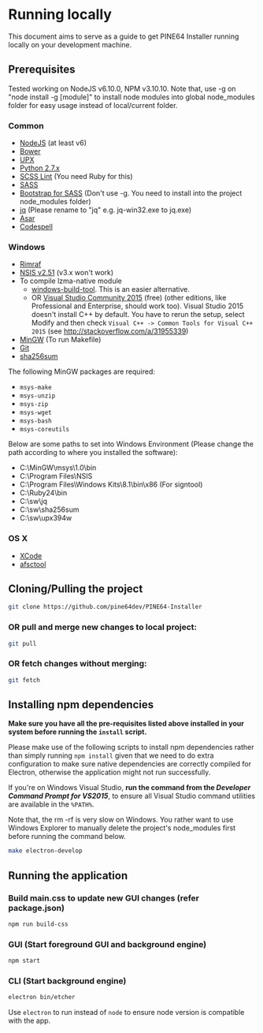 Running locally
===============

This document aims to serve as a guide to get PINE64 Installer running locally
on your development machine.

Prerequisites
-------------

Tested working on NodeJS v6.10.0, NPM v3.10.10. Note that, use -g on "node install -g [module]" to install node modules into global node_modules folder for easy usage instead of local/current folder.

### Common

- [NodeJS](https://nodejs.org) (at least v6)
- [Bower](http://bower.io)
- [UPX](http://upx.sourceforge.net)
- [Python 2.7.x](https://www.python.org)
- [SCSS Lint](https://github.com/brigade/scss-lint/) (You need Ruby for this)
- [SASS](https://www.npmjs.com/package/node-sass)
- [Bootstrap for SASS](https://github.com/twbs/bootstrap-sass#d-npm--nodejs) (Don't use -g. You need to install into the project node_modules folder)
- [jq](https://stedolan.github.io/jq/) (Please rename to "jq" e.g. jq-win32.exe to jq.exe)
- [Asar](https://github.com/electron/asar)
- [Codespell](https://github.com/lucasdemarchi/codespell)

### Windows

- [Rimraf](https://github.com/isaacs/rimraf)
- [NSIS v2.51](http://nsis.sourceforge.net/Main_Page) (v3.x won't work)
- To compile lzma-native module
  - [windows-build-tool](https://github.com/felixrieseberg/windows-build-tools). This is an easier alternative.
  - OR [Visual Studio Community 2015](https://www.microsoft.com/en-us/download/details.aspx?id=48146) (free) (other editions, like Professional and Enterprise, should work too). Visual Studio 2015 doesn't install C++ by default. You have to rerun the setup, select Modify and then check `Visual C++ -> Common Tools for Visual C++ 2015` (see http://stackoverflow.com/a/31955339)
- [MinGW](http://www.mingw.org) (To run Makefile)
- [Git](https://git-scm.com/)
- [sha256sum](http://www.labtestproject.com/files/win/sha256sum/sha256sum.zip)

The following MinGW packages are required:

- `msys-make`
- `msys-unzip`
- `msys-zip`
- `msys-wget`
- `msys-bash`
- `msys-coreutils`

Below are some paths to set into Windows Environment (Please change the path according to where you installed the software):

- C:\MinGW\msys\1.0\bin
- C:\Program Files\NSIS
- C:\Program Files\Windows Kits\8.1\bin\x86  (For signtool)
- C:\Ruby24\bin
- C:\sw\jq
- C:\sw\sha256sum
- C:\sw\upx394w

### OS X

- [XCode](https://developer.apple.com/xcode/)
- [afsctool](https://brkirch.wordpress.com/afsctool/)

Cloning/Pulling the project
---------------------------

```sh
git clone https://github.com/pine64dev/PINE64-Installer
```

### OR pull and merge new changes to local project:
```sh
git pull
```

### OR fetch changes without merging:
```sh
git fetch
```

Installing npm dependencies
---------------------------

**Make sure you have all the pre-requisites listed above installed in your
system before running the `install` script.**

Please make use of the following scripts to install npm dependencies rather
than simply running `npm install` given that we need to do extra configuration
to make sure native dependencies are correctly compiled for Electron, otherwise
the application might not run successfully.

If you're on Windows Visual Studio, **run the command from the _Developer Command Prompt for
VS2015_**, to ensure all Visual Studio command utilities are available in the
`%PATH%`.

Note that, the rm -rf is very slow on Windows. You rather want to use Windows Explorer to
manually delete the project's node_modules first before running the command below.

```sh
make electron-develop
```

Running the application
-----------------------

### Build main.css to update new GUI changes (refer package.json)
```sh
npm run build-css
```

### GUI (Start foreground GUI and background engine)
```sh
npm start
```

### CLI (Start background engine)
```sh
electron bin/etcher
```
Use `electron` to run instead of `node` to ensure node version is compatible with the app.
